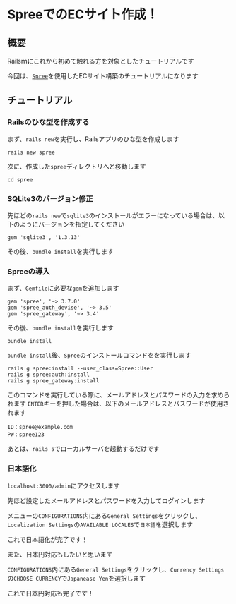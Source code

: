 # SpreeでのECサイト作成！
## 概要

Railsｍにこれから初めて触れる方を対象としたチュートリアルです

今回は、[`Spree`](https://github.com/spree/spree)を使用したECサイト構築のチュートリアルになります

## チュートリアル
### Railsのひな型を作成する

まず、`rails new`を実行し、Railsアプリのひな型を作成します

```shell
rails new spree
```

次に、作成した`spree`ディレクトリへと移動します

```shell
cd spree
```

### SQLite3のバージョン修正

先ほどの`rails new`で`sqlite3`のインストールがエラーになっている場合は、以下のようにバージョンを指定してください

```ruby:Gemfile
gem 'sqlite3', '1.3.13'
```

その後、`bundle install`を実行します

### Spreeの導入

まず、`Gemfile`に必要な`gem`を追加します

```ruby:Gemfile
gem 'spree', '~> 3.7.0'
gem 'spree_auth_devise', '~> 3.5'
gem 'spree_gateway', '~> 3.4'
```

その後、`bundle install`を実行します

```shell
bundle install
```

`bundle install`後、`Spree`のインストールコマンドをを実行します

```shell
rails g spree:install --user_class=Spree::User
rails g spree:auth:install
rails g spree_gateway:install
```

このコマンドを実行している際に、メールアドレスとパスワードの入力を求められます
`ENTER`キーを押した場合は、以下のメールアドレスとパスワードが使用されます

```
ID：spree@example.com
PW：spree123
```

あとは、`rails s`でローカルサーバを起動するだけです

### 日本語化

`localhost:3000/admin`にアクセスします

先ほど設定したメールアドレスとパスワードを入力してログインします

メニューの`CONFIGURATIONS`内にある`General Settings`をクリックし、`Localization Settings`の`AVAILABLE LOCALES`で`日本語`を選択します

これで日本語化が完了です！

また、日本円対応もしたいと思います

`CONFIGURATIONS`内にある`General Settings`をクリックし、`Currency Settings`の`CHOOSE CURRENCY`で`Japanease Yen`を選択します

これで日本円対応も完了です！

